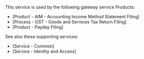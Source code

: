This service is used by the following gateway service Products:
* [Product - AIM - Accounting Income Method Statement Filing]
* [Process - GST - Goods and Services Tax Return Filing]
* [Product - Payday Filing]

See also these supporting services:
* [Service - Common]
* [Service - Identity and Access]
